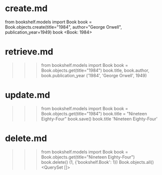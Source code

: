 # create.md
from bookshelf.models import Book
book = Book.objects.create(title="1984", author="George Orwell", publication_year=1949)
book
<Book: 1984>

# retrieve.md
>>> from bookshelf.models import Book
>>> book = Book.objects.get(title="1984")
>>> book.title, book.author, book.publication_year
('1984', 'George Orwell', 1949)

# update.md
>>> from bookshelf.models import Book
>>> book = Book.objects.get(title="1984")
>>> book.title = "Nineteen Eighty-Four"
>>> book.save()
>>> book.title
'Nineteen Eighty-Four'

# delete.md
>>> from bookshelf.models import Book
>>> book = Book.objects.get(title="Nineteen Eighty-Four") 
>>> book.delete()
(1, {'bookshelf.Book': 1})
>>> Book.objects.all()
<QuerySet []>